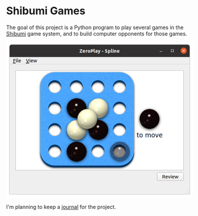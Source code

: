 # Shibumi Games #
The goal of this project is a Python program to play several games in the
[Shibumi] game system, and to build computer opponents for those games.

![demo](images/demo.png)

I'm planning to keep a [journal] for the project.

[Shibumi]: https://boardgamegeek.com/boardgame/135270/shibumi
[journal]: journal/2018.md
